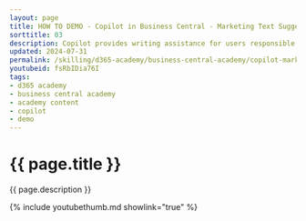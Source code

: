 ```yaml
---
layout: page
title: HOW TO DEMO - Copilot in Business Central - Marketing Text Suggestions
sorttitle: 03
description: Copilot provides writing assistance for users responsible for authoring marketing text (also known as copy) on items in Business Central. This feature is known as marketing text suggestions. The marketing text suggestions feature provides writing assistance for users responsible for authoring marketing text (also known as copy) on items in Business Central.
updated: 2024-07-31
permalink: /skilling/d365-academy/business-central-academy/copilot-marketingtext
youtubeid: fsRbIDia76I
tags: 
- d365 academy
- business central academy
- academy content
- copilot
- demo
---
```


# {{ page.title }}

{{ page.description }}

{% include youtubethumb.md showlink="true" %}
